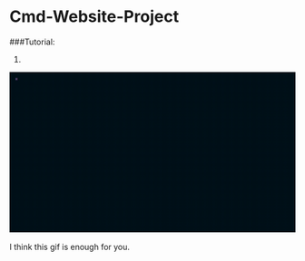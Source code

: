 # Cmd-Website-Project


###Tutorial:

1.
![](image/tutorial.gif)


I think this gif is enough for you.
